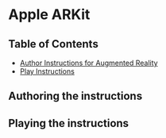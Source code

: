 # Apple ARKit

## Table of Contents
* [Author Instructions for Augmented Reality](#authoring-the-instructions)
* [Play Instructions](#playing-the-instructions)

## Authoring the instructions

## Playing the instructions